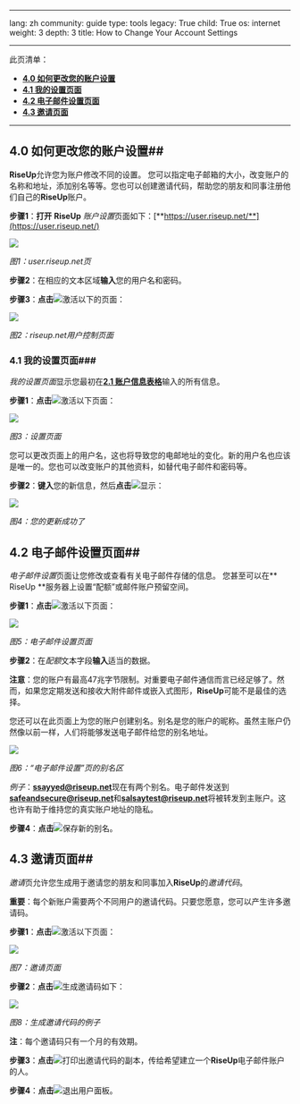 

---

lang: zh
community: guide
type: tools
legacy: True
child: True
os: internet
weight: 3
depth: 3
title: How to Change Your Account Settings

---

此页清单：

- [**4.0 如何更改您的账户设置**](#4.0)
- [**4.1 我的设置页面**](#4.1)
- [**4.2 电子邮件设置页面**](#4.2)
- [**4.3 邀请页面**](#4.3)

-------

<a name="4.0"></a>
## 4.0 如何更改您的账户设置##

**RiseUp**允许您为账户修改不同的设置。
您可以指定电子邮箱的大小，改变账户的名称和地址，添加别名等等。您也可以创建邀请代码，帮助您的朋友和同事注册他们自己的**RiseUp**账户。

**步骤1**：**打开** **RiseUp** *账户设置*页面如下：[**https://user.riseup.net/**](https://user.riseup.net/)

![](/sbox/screen/riseup-en/25.png)

*图1：user.riseup.net页*

**步骤2**：在相应的文本区域**输入**您的用户名和密码。

**步骤3**：**点击**![](/sbox/screen/riseup-en/26.png)激活以下的页面：

![](/sbox/screen/riseup-en/27.png)

*图2：riseup.net用户控制页面*

<a name="4.1"></a>
### 4.1 我的设置页面###

*我的设置页面*显示您最初在[**2.1 账户信息表格**](/riseup_createaccount)输入的所有信息。

**步骤1**：**点击**![](/sbox/screen/riseup-en/28.png)激活以下页面：

![](/sbox/screen/riseup-en/29.png)

*图3：设置页面*

您可以更改页面上的用户名，这也将导致您的电邮地址的变化。新的用户名也应该是唯一的。您也可以改变账户的其他资料，如替代电子邮件和密码等。

**步骤2**：**键入**您的新信息，然后**点击**![](/sbox/screen/riseup-en/30.png)显示：

![](/sbox/screen/riseup-en/31.png)

*图4：您的更新成功了*

<a name="4.2"></a>
## 4.2 电子邮件设置页面## 

*电子邮件设置*页面让您修改或查看有关电子邮件存储的信息。
您甚至可以在** RiseUp **服务器上设置“配额”或邮件账户预留空间。

**步骤1**：**点击**![](/sbox/screen/riseup-en/32.png)激活以下页面：

![](/sbox/screen/riseup-en/33.png)

*图5：电子邮件设置页面*

**步骤2**：在*配额*文本字段**输入**适当的数据。

**注意**：您的账户有最高47兆字节限制。对重要电子邮件通信而言已经足够了。然而，如果您定期发送和接收大附件邮件或嵌入式图形，**RiseUp**可能不是最佳的选择。

您还可以在此页面上为您的账户创建别名。别名是您的账户的昵称。虽然主账户仍然像以前一样，人们将能够发送电子邮件给您的别名地址。

![](/sbox/screen/riseup-en/34.png)

*图6：“电子邮件设置”页的别名区*

*例子*：[**ssayyed@riseup.net**](mailto:ssayyed@riseup.net)现在有两个别名。电子邮件发送到[**safeandsecure@riseup.net**](mailto:safeandsecure@riseup.net)和[**salsaytest@riseup.net**](mailto:salsaytest@riseup.net)将被转发到主账户。这也许有助于维持您的真实账户地址的隐私。

**步骤4**：**点击**![](/sbox/screen/riseup-en/30.png)保存新的别名。

<a name="4.3"></a>
## 4.3 邀请页面## 

*邀请*页允许您生成用于邀请您的朋友和同事加入**RiseUp**的*邀请代码*。

**重要**：每个新账户需要两个不同用户的邀请代码。只要您愿意，您可以产生许多邀请码。

**步骤1**：**点击**![](/sbox/screen/riseup-en/35.png)激活以下页面：

![](/sbox/screen/riseup-en/36.png)

*图7：邀请页面*

**步骤2**：**点击**![](/sbox/screen/riseup-en/37.png)生成邀请码如下：

![](/sbox/screen/riseup-en/38.png)

*图8：生成邀请代码的例子*

**注**：每个邀请码只有一个月的有效期。

**步骤3**：**点击**![](/sbox/screen/riseup-en/39.png)打印出邀请代码的副本，传给希望建立一个**RiseUp**电子邮件账户的人。

**步骤4**：**点击**![](/sbox/screen/riseup-en/40.png)退出用户面板。


